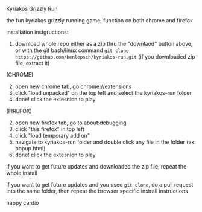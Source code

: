 Kyriakos Grizzly Run

the fun kyriakos grizzly running game, function on both chrome and firefox

installation instgructions:

1. download whole repo either as a zip thru the "downlaod" button above, or with the git bash/linux command `git clone https://github.com/benlepsch/kyriakos-run.git` (if you downloaded zip file, extract it)

(CHROME)

2. open new chrome tab, go chrome://extensions
3. click "load unpacked" on the top left and select the kyriakos-run folder
4. done! click the extesnion to play

(FIREFOX)

2. open new firefox tab, go to about:debugging
3. click "this firefox" in top left
4. click "load temporary add on"
5. navigate to kyriakos-run folder and double click any file in the folder (ex: popup.html)
6. done! click the extesnion to play


if you want to get future updates and downloaded the zip file, repeat the whole install

if you want to get future updates and you used `git clone`, do a pull request into the same folder, then repeat the browser specific instrall instructions

happy cardio
